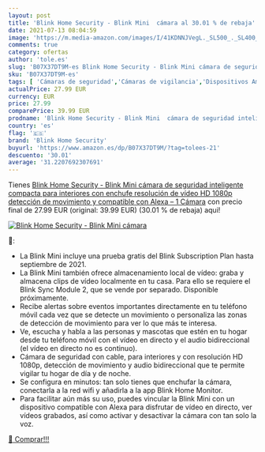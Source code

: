 ```yaml
---
layout: post
title: 'Blink Home Security - Blink Mini  cámara al 30.01 % de rebaja'
date: 2021-07-13 08:04:59
image: 'https://m.media-amazon.com/images/I/41KDNNJVegL._SL500_._SL400_.jpg'
comments: true
category: ofertas
author: 'tole.es'
slug: 'B07X37DT9M-es Blink Home Security - Blink Mini cámara de seguridad...'
sku: 'B07X37DT9M-es'
tags: [ 'Cámaras de seguridad','Cámaras de vigilancia','Dispositivos Amazon','Dispositivos Amazon y Accesorios','Electrónica','Fotografía y videocámaras','Seguridad e iluminación para hogar inteligente','alexa','blink home security', ]
actualPrice: 27.99 EUR
currency: EUR
price: 27.99
comparePrice: 39.99 EUR
prodname: 'Blink Home Security - Blink Mini  cámara de seguridad inteligente  compacta  para interiores  con enchufe  resolución de vídeo HD 1080p  detección de movimiento y compatible con Alexa – 1 Cámara'
country: 'es'
flag: '🇪🇸'
brand: 'Blink Home Security'
buyurl: 'https://www.amazon.es/dp/B07X37DT9M/?tag=tolees-21'
descuento: '30.01'
average: '31.2207692307691'
---
```


Tienes [Blink Home Security - Blink Mini  cámara de seguridad inteligente  compacta  para interiores  con enchufe  resolución de vídeo HD 1080p  detección de movimiento y compatible con Alexa – 1 Cámara](https://www.amazon.es/dp/B07X37DT9M/?tag=tolees-21) con precio final de  27.99 EUR (original: 39.99 EUR) (30.01 %  de rebaja) aqui!

[![Blink Home Security - Blink Mini  cámara](https://m.media-amazon.com/images/I/41KDNNJVegL._SL500_._SL400_.jpg)](https://www.amazon.es/dp/B07X37DT9M/?tag=tolees-21)

🔎:

- La Blink Mini incluye una prueba gratis del Blink Subscription Plan hasta septiembre de 2021.
- La Blink Mini también ofrece almacenamiento local de vídeo: graba y almacena clips de vídeo localmente en tu casa. Para ello se requiere el Blink Sync Module 2, que se vende por separado. Disponible próximamente.
- Recibe alertas sobre eventos importantes directamente en tu teléfono móvil cada vez que se detecte un movimiento o personaliza las zonas de detección de movimiento para ver lo que más te interesa.
- Ve, escucha y habla a las personas y mascotas que estén en tu hogar desde tu teléfono móvil con el vídeo en directo y el audio bidireccional (el vídeo en directo no es continuo).
- Cámara de seguridad con cable, para interiores y con resolución HD 1080p, detección de movimiento y audio bidireccional que te permite vigilar tu hogar de día y de noche.
- Se configura en minutos: tan solo tienes que enchufar la cámara, conectarla a la red wifi y añadirla a la app Blink Home Monitor.
- Para facilitar aún más su uso, puedes vincular la Blink Mini con un dispositivo compatible con Alexa para disfrutar de vídeo en directo, ver vídeos grabados, así como activar y desactivar la cámara con tan solo la voz.

[🛒 Comprar!!!](https://www.amazon.es/dp/B07X37DT9M/?tag=tolees-21)
